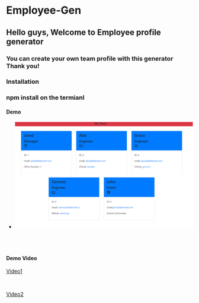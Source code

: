 # Employee-Gen

## Hello guys, Welcome to Employee profile generator 

### You can create your own team profile with this generator Thank you!

### Installation 
### npm install on the termianl

#### Demo

- ![Profile]( ./assets/%ED%99%94%EB%A9%B4%20%EC%BA%A1%EC%B2%98%202022-08-13%20180440.png )

</br>
</br>

#### Demo Video

[Video1](https://watch.screencastify.com/v/MU2OicIStawM8WI5XU3J)

</br>

[Video2](https://watch.screencastify.com/v/QNB4YCGDRzWRQY4CNFsT)